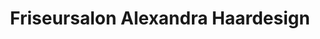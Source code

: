 ---
title: "Friseursalon Alexandra Haardesign"
url: /schalksmuehle/friseursalon-alexandra-haardesign/
shop: Friseur
---